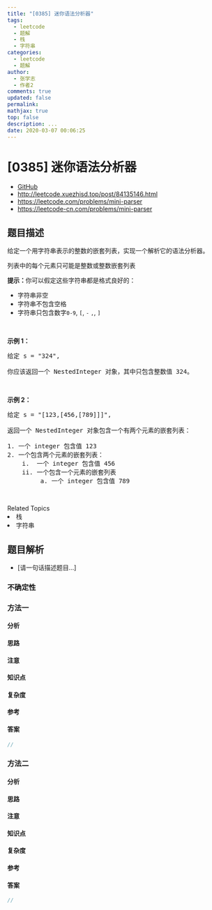 ```yaml
---
title: "[0385] 迷你语法分析器"
tags:
  - leetcode
  - 题解
  - 栈
  - 字符串
categories:
  - leetcode
  - 题解
author:
  - 张学志
  - 作者2
comments: true
updated: false
permalink:
mathjax: true
top: false
description: ...
date: 2020-03-07 00:06:25
---
```



# [0385] 迷你语法分析器
* [GitHub](https://github.com/algoboy101/LeetCodeCrowdsource/tree/master/_posts/QA/%5B0385%5D%20%E8%BF%B7%E4%BD%A0%E8%AF%AD%E6%B3%95%E5%88%86%E6%9E%90%E5%99%A8.md)
* http://leetcode.xuezhisd.top/post/84135146.html
* https://leetcode.com/problems/mini-parser
* https://leetcode-cn.com/problems/mini-parser


## 题目描述

<p>给定一个用字符串表示的整数的嵌套列表，实现一个解析它的语法分析器。</p>

<p>列表中的每个元素只可能是整数或整数嵌套列表</p>

<p><strong>提示：</strong>你可以假定这些字符串都是格式良好的：</p>

<ul>
	<li>字符串非空</li>
	<li>字符串不包含空格</li>
	<li>字符串只包含数字<code>0-9</code>, <code>[</code>, <code>-</code> <code>,</code>, <code>]</code></li>
</ul>

<p>&nbsp;</p>

<p><strong>示例 1：</strong></p>

<pre>
给定 s = &quot;324&quot;,

你应该返回一个 NestedInteger 对象，其中只包含整数值 324。
</pre>

<p>&nbsp;</p>

<p><strong>示例 2：</strong></p>

<pre>
给定 s = &quot;[123,[456,[789]]]&quot;,

返回一个 NestedInteger 对象包含一个有两个元素的嵌套列表：

1. 一个 integer 包含值 123
2. 一个包含两个元素的嵌套列表：
    i.  一个 integer 包含值 456
    ii. 一个包含一个元素的嵌套列表
         a. 一个 integer 包含值 789
</pre>

<p>&nbsp;</p>
<div><div>Related Topics</div><div><li>栈</li><li>字符串</li></div></div>


## 题目解析
* [请一句话描述题目...]

### 不确定性


### 方法一

#### 分析

#### 思路

#### 注意

#### 知识点

#### 复杂度

#### 参考

#### 答案

```cpp
//
```


### 方法二

#### 分析

#### 思路

#### 注意

#### 知识点

#### 复杂度

#### 参考

#### 答案

```cpp
//
```


